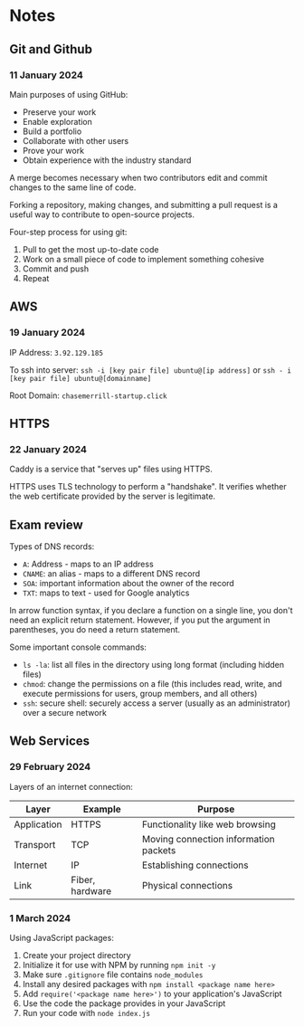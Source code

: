 # Notes

## Git and Github

### 11 January 2024

Main purposes of using GitHub:
- Preserve your work
- Enable exploration
- Build a portfolio
- Collaborate with other users
- Prove your work
- Obtain experience with the industry standard

A merge becomes necessary when two contributors edit and commit changes to the same line of code.

Forking a repository, making changes, and submitting a pull request is a useful way to contribute to open-source projects.

Four-step process for using git:
1. Pull to get the most up-to-date code
2. Work on a small piece of code to implement something cohesive
3. Commit and push
4. Repeat

## AWS

### 19 January 2024

IP Address: `3.92.129.185`

To ssh into server: `ssh -i [key pair file] ubuntu@[ip address]` or `ssh - i [key pair file] ubuntu@[domainname]`

Root Domain: `chasemerrill-startup.click`

## HTTPS

### 22 January 2024

Caddy is a service that "serves up" files using HTTPS.

HTTPS uses TLS technology to perform a "handshake". It verifies whether the web certificate provided by the server is legitimate.

## Exam review

Types of DNS records:
- `A`: Address - maps to an IP address
- `CNAME`: an alias - maps to a different DNS record
- `SOA`: important information about the owner of the record
- `TXT`: maps to text - used for Google analytics

In arrow function syntax, if you declare a function on a single line, you don't need an explicit return statement. However, if you put the argument in parentheses, you do need a return statement.

Some important console commands:
- `ls -la`: list all files in the directory using long format (including hidden files)
- `chmod`: change the permissions on a file (this includes read, write, and execute permissions for users, group members, and all others)
- `ssh`: secure shell: securely access a server (usually as an administrator) over a secure network

## Web Services

### 29 February 2024

Layers of an internet connection:

Layer        | Example          | Purpose
-------------|------------------|--------------------------------------
Application  | HTTPS            | Functionality like web browsing
Transport    | TCP              | Moving connection information packets
Internet     | IP               |	Establishing connections
Link         | Fiber, hardware  |	Physical connections

### 1 March 2024

Using JavaScript packages:

1. Create your project directory
2. Initialize it for use with NPM by running `npm init -y`
3. Make sure `.gitignore` file contains `node_modules`
4. Install any desired packages with `npm install <package name here>`
5. Add `require('<package name here>')` to your application's JavaScript
6. Use the code the package provides in your JavaScript
7. Run your code with `node index.js`
